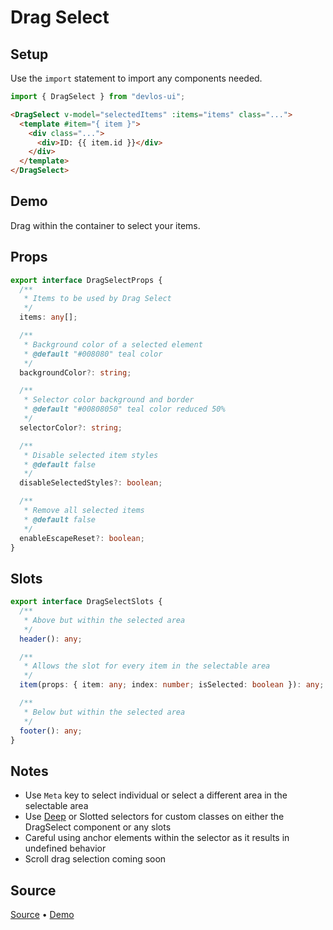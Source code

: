 # Drag Select

## Setup

Use the `import` statement to import any components needed.

```js
import { DragSelect } from "devlos-ui";
```

```html
<DragSelect v-model="selectedItems" :items="items" class="...">
  <template #item="{ item }">
    <div class="...">
      <div>ID: {{ item.id }}</div>
    </div>
  </template>
</DragSelect>
```

## Demo

Drag within the container to select your items.

<script setup>
  import DragSelect from '../demos/DragSelect.vue'
</script>

<DragSelect />

## Props

```ts
export interface DragSelectProps {
  /**
   * Items to be used by Drag Select
   */
  items: any[];

  /**
   * Background color of a selected element
   * @default "#008080" teal color
   */
  backgroundColor?: string;

  /**
   * Selector color background and border
   * @default "#00808050" teal color reduced 50%
   */
  selectorColor?: string;

  /**
   * Disable selected item styles
   * @default false
   */
  disableSelectedStyles?: boolean;

  /**
   * Remove all selected items
   * @default false
   */
  enableEscapeReset?: boolean;
}
```

## Slots

```ts
export interface DragSelectSlots {
  /**
   * Above but within the selected area
   */
  header(): any;

  /**
   * Allows the slot for every item in the selectable area
   */
  item(props: { item: any; index: number; isSelected: boolean }): any;

  /**
   * Below but within the selected area
   */
  footer(): any;
}
```

## Notes

- Use `Meta` key to select individual or select a different area in the selectable area
- Use [Deep](https://vuejs.org/api/sfc-css-features.html#deep-selectors) or Slotted selectors for custom classes on either the DragSelect component or any slots
- Careful using anchor elements within the selector as it results in undefined behavior
- Scroll drag selection coming soon

## Source

[Source](https://github.com/devloos/devlos-ui/blob/main/package/src/DragSelect/DragSelect.vue) • [Demo](https://github.com/devloos/devlos-ui/blob/main/docs/src/demos/DragSelect.vue)
